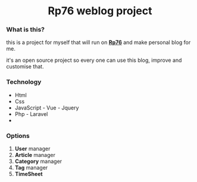 <h1 style="text-align: center;">Rp76 weblog project</h1>

### What is this?
this is a project for myself that will run on **[Rp76](https://rp76.ir)** and make personal blog for me.

it's an open source project so every one can use this blog, improve and customise that.

### Technology 

- Html
- Css
- JavaScript - Vue - Jquery
- Php - Laravel
- 
### Options

1. **User** manager
2. **Article** manager
3. **Category** manager
4. **Tag** manager
5. **TimeSheet**